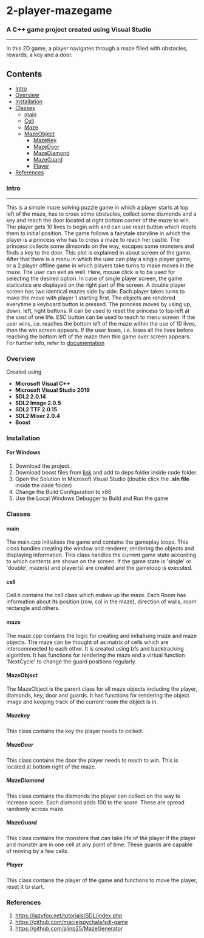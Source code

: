 # 2-player-mazegame
### A C++ game project created using Visual Studio
---------------------------------------------------------------
In this 2D game, a player navigates through a maze filled with obstacles, rewards, a key and a door. 

Contents
--------
- [Intro](#intro)
- [Overview](#overview)
- [Installation](#installation)
- [Classes](#classes)
	- [main](#main)
 	- [Cell](#cell)
 	- [Maze](#maze)
	- [MazeObject](#mazeobject)
		- [MazeKey](#mazekey)
		- [MazeDoor](#mazedoor)
		- [MazeDiamond](#mazediamond)
		- [MazeGuard](#mazeguard)
		- [Player](#player)
- [References](#references)

### Intro
-----
This is a simple maze solving puzzle game in which a player starts at top left of the maze, has to cross some obstacles, collect some diamonds and a key and reach the door located at right bottom corner of the maze to win. The player gets 10 lives to begin with and can use reset button which resets them to initial position. 
The game follows a fairytale storyline in which the player is a princess who has to cross a maze to reach her castle. The princess collects some dimaonds on the way, escapes some monsters and finds a key to the door. This plot is explained in about screen of the game. 
After that there is a menu in which the user can play a single player game, or a 2 player offline game in which players take turns to make moves in the maze. The user can exit as well. Here, mouse click is to be used for selecting the desired option. 
In case of single player screen, the game staticstics are displayed on the right part of the screen. A double player screen has two identical mazes side by side. Each player takes turns to make the move with player 1 starting first. The objects are rendered everytime a keyboard button is pressed. The princess moves by using up, down, left, right buttons. R can be used to reset the princess to top left at the cost of one life. ESC button can be used to reach to menu screen. If the user wins, i.e. reaches the bottom left of the maze within the use of 10 lives, then the win screen appears. If the user loses, i.e. loses all the lives before reaching the bottom left of the maze then this game over screen appears.
For further info, refer to [documentation](Documentation.pdf)
### Overview
Created using 
- **Microsoft Visual C++**
- **Microsoft Visual Studio 2019**
- **SDL2 2.0.14**
- **SDL2 Image 2.0.5**
- **SDL2 TTF 2.0.15**
- **SDL2 Mixer 2.0.4**
- **Boost**

### Installation
#### For Windows
1. Download the project. 
2. Download boost files from [link](https://www.boost.org/users/download/) and add to deps folder inside code folder.  
3. Open the Solution in Microsoft Visual Studio (double click the **.sln file** inside the code folder)
4. Change the Build Configuration to x86
5. Use the Local Windows Debugger to Build and Run the game

### Classes
#### main
The main.cpp initialises the game and contains the gameplay loops. This class handles creating the window and renderer, rendering the objects and displaying information. This class handles the current game state according to which contents are shown on the screen. If the game state is 'single' or 'double', maze(s) and player(s) are created and the gameloop is executed. 
#### cell
Cell.h contains the cell class which makes up the maze. Each Room has information about its position (row, col in the maze), direction of walls, room rectangle and others. 
#### maze
The maze.cpp contains the logic for creating and initialising  maze and maze objects. The maze can be thought of as matrix of cells which are interconnnected to each other. It is created using bfs and backtracking algorithm. It has functions for rendering the maze and a virtual function 'NextCycle' to change the guard positions regularly. 
#### MazeObject
The MazeObject is the parent class for all maze objects including the player, diamonds, key, door and guards. It has functions for rendering the object image and keeping track of the current room the object is in. 
##### Mazekey
This class contains the key the player needs to collect.
##### MazeDoor
This class contains the door the player needs to reach to win. This is located at bottom right of the maze.
##### MazeDiamond
This class contains the diamonds the player can collect on the way to increase score. Each diamond adds 100 to the score. These are spread randomly across maze. 
##### MazeGuard
This class contains the monsters that can take life of the player if the player and monster are in one cell at any point of time. These guards are capable of moving by a few cells. 
##### Player 
This class contains the player of the game and functions to move the player, reset it to start. 
### References
1. https://lazyfoo.net/tutorials/SDL/index.php
2. https://github.com/maciejspychala/sdl-game
3. https://github.com/alinp25/MazeGenerator















